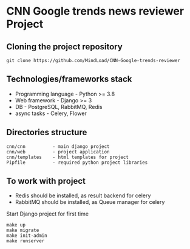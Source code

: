 CNN Google trends news reviewer Project
=======================================

Cloning the project repository
------------------------------

    git clone https://github.com/MindLoad/CNN-Google-trends-reviewer

Technologies/frameworks stack
-----------------------------

* Programming language - Python >= 3.8
* Web framework - Django >= 3
* DB - PostgreSQL, RabbitMQ, Redis
* async tasks - Celery, Flower

Directories structure
---------------------

    cnn/cnn          - main django project
    cnn/web          - project application
    cnn/templates    - html templates for project
    Pipfile          - required python project libraries

To work with project
----------------------------------
- Redis should be installed, as result backend for celery
- RabbitMQ should be installed, as Queue manager for celery


Start Django project for first time

```
make up
make migrate
make init-admin
make runserver
```
